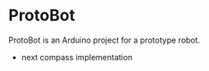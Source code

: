 ProtoBot
========
ProtoBot is an Arduino project for a prototype robot.

- next compass implementation